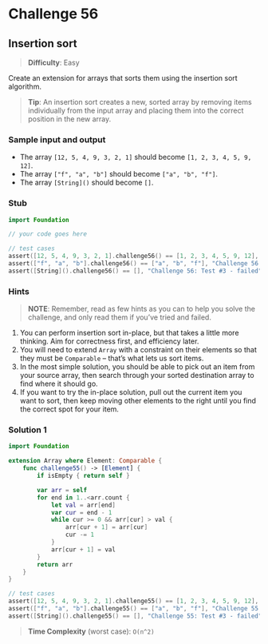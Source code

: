 # Challenge 56

## Insertion sort

> **Difficulty**: Easy

Create an extension for arrays that sorts them using the insertion sort algorithm.

> **Tip**: An insertion sort creates a new, sorted array by removing items individually from the input array and placing them into the correct position in the new array.

### Sample input and output

- The array `[12, 5, 4, 9, 3, 2, 1]` should become `[1, 2, 3, 4, 5, 9, 12]`.
- The array `["f", "a", "b"]` should become `["a", "b", "f"]`.
- The array `[String]()` should become `[]`.

### Stub

``` swift
import Foundation

// your code goes here

// test cases
assert([12, 5, 4, 9, 3, 2, 1].challenge56() == [1, 2, 3, 4, 5, 9, 12], "Challenge 56: Test #1 - failed")
assert(["f", "a", "b"].challenge56() == ["a", "b", "f"], "Challenge 56: Test #2 - failed")
assert([String]().challenge56() == [], "Challenge 56: Test #3 - failed")
```

### Hints

> **NOTE**: Remember, read as few hints as you can to help you solve the challenge, and only read them if you’ve tried and failed.

1. You can perform insertion sort in-place, but that takes a little more thinking. Aim for correctness first, and efficiency later.
2. You will need to extend `Array` with a constraint on their elements so that they must be `Comparable` – that’s what lets us sort items.
3. In the most simple solution, you should be able to pick out an item from your source array, then search through your sorted destination array to find where it should go.
4. If you want to try the in-place solution, pull out the current item you want to sort, then keep moving other elements to the right until you find the correct spot for your item.

### Solution 1

``` swift
import Foundation

extension Array where Element: Comparable {
    func challenge55() -> [Element] {
        if isEmpty { return self }

        var arr = self
        for end in 1..<arr.count {
            let val = arr[end]
            var cur = end - 1
            while cur >= 0 && arr[cur] > val {
                arr[cur + 1] = arr[cur]
                cur -= 1
            }
            arr[cur + 1] = val
        }
        return arr
    }
}

// test cases
assert([12, 5, 4, 9, 3, 2, 1].challenge55() == [1, 2, 3, 4, 5, 9, 12], "Challenge 55: Test #1 - failed")
assert(["f", "a", "b"].challenge55() == ["a", "b", "f"], "Challenge 55: Test #2 - failed")
assert([String]().challenge55() == [], "Challenge 55: Test #3 - failed")
```

> **Time Complexity** (worst case): `O(n^2)`

